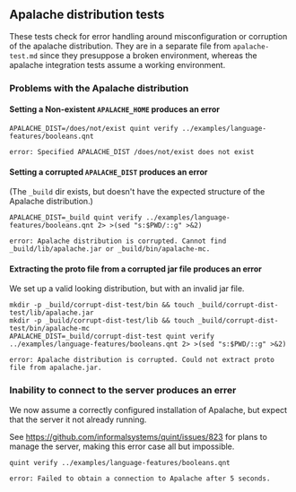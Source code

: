 ## Apalache distribution tests

<!-- !test program
bash -
-->

These tests check for error handling around misconfiguration or corruption of
the apalache distribution. They are in a separate file from `apalache-test.md`
since they presuppose a broken environment, whereas the apalache integration
tests assume a working environment.


### Problems with the Apalache distribution

#### Setting a Non-existent `APALACHE_HOME` produces an error

<!-- !test in invalid APALACHE_DIST -->
```
APALACHE_DIST=/does/not/exist quint verify ../examples/language-features/booleans.qnt
```

<!-- !test exit 1 -->
<!-- !test err invalid APALACHE_DIST -->
```
error: Specified APALACHE_DIST /does/not/exist does not exist
```

#### Setting a corrupted `APALACHE_DIST` produces an error

(The `_build` dir exists, but doesn't have the expected structure of the
Apalache distribution.)

<!-- !test in corrupted APALACHE_DIST -->
```
APALACHE_DIST=_build quint verify ../examples/language-features/booleans.qnt 2> >(sed "s:$PWD/::g" >&2)
```

<!-- !test exit 1 -->
<!-- !test err corrupted APALACHE_DIST -->
```
error: Apalache distribution is corrupted. Cannot find _build/lib/apalache.jar or _build/bin/apalache-mc.
```

#### Extracting the proto file from a corrupted jar file produces an error

We set up a valid looking distribution, but with an invalid jar file.

<!-- !test in corrupted apalache.jar -->
```
mkdir -p _build/corrupt-dist-test/bin && touch _build/corrupt-dist-test/lib/apalache.jar
mkdir -p _build/corrupt-dist-test/lib && touch _build/corrupt-dist-test/bin/apalache-mc
APALACHE_DIST=_build/corrupt-dist-test quint verify ../examples/language-features/booleans.qnt 2> >(sed "s:$PWD/::g" >&2)
```

<!-- !test exit 1 -->
<!-- !test err corrupted apalache.jar -->
```
error: Apalache distribution is corrupted. Could not extract proto file from apalache.jar.
```

### Inability to connect to the server produces an errer

We now assume a correctly configured installation of Apalache, but expect that the
server it not already running.

See https://github.com/informalsystems/quint/issues/823 for plans to manage the
server, making this error case all but impossible.

<!-- !test program
APALACHE_DIST=_build/apalache PATH=_build/apalache/bin:$PATH bash -
-->

<!-- !test in sever errors and connections -->
```
quint verify ../examples/language-features/booleans.qnt
```

<!-- !test exit 1 -->
<!-- !test err sever errors and connections  -->
```
error: Failed to obtain a connection to Apalache after 5 seconds.
```
